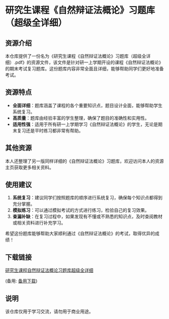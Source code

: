 # 研究生课程《自然辩证法概论》习题库（超级全详细）

## 资源介绍

本仓库提供了一份名为《研究生课程《自然辩证法概论》习题库（超级全详细）.pdf》的资源文件，该文件是针对研一上学期开设的课程《自然辩证法概论》的期末考试复习题库。这份题库内容非常全面且详细，能够帮助同学们更好地准备考试。

## 资源特点

- **全面详细**：题库涵盖了课程的各个重要知识点，题目设计全面，能够帮助学生系统复习。
- **高质量**：题库由经验丰富的学生整理，确保了题目的准确性和实用性。
- **适用性强**：适用于所有研一上学期学习《自然辩证法概论》的学生，无论是期末复习还是平时练习都非常有帮助。

## 其他资源

本人还整理了另一版同样详细的《自然辩证法概论》习题库，欢迎访问本人的资源主页获取更多相关资料。

## 使用建议

1. **系统复习**：建议同学们按照题库的顺序进行系统复习，确保每个知识点都得到充分掌握。
2. **模拟练习**：可以通过模拟考试的方式进行练习，检验自己的复习效果。
3. **查漏补缺**：在复习过程中，如果发现有不懂或不熟悉的知识点，及时查阅教材或相关资料进行补充学习。

希望这份题库能够帮助大家顺利通过《自然辩证法概论》的考试，取得优异的成绩！

## 下载链接
[研究生课程自然辩证法概论习题库超级全详细](https://pan.quark.cn/s/8d323b761d37) 

(备用: [备用下载](https://pan.baidu.com/s/1z0z27lZoMPx58q3wtSksog?pwd=1234))

## 说明

该仓库仅用于学习交流，请勿用于商业用途。
